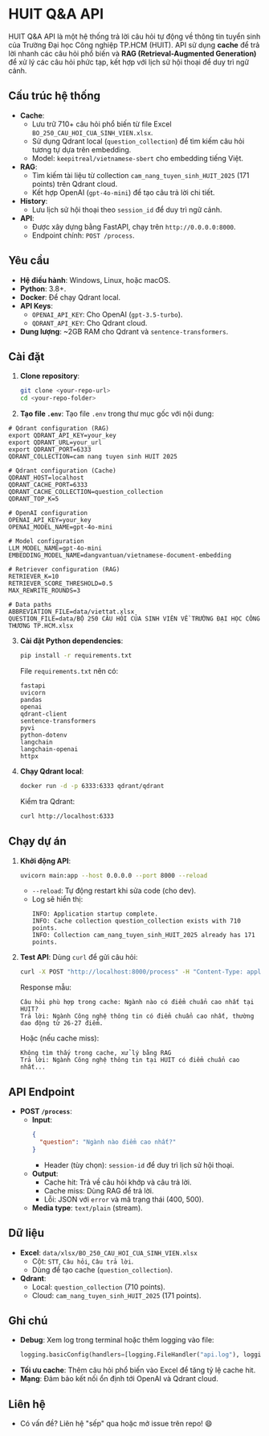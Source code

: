 # HUIT Q&A API

HUIT Q&A API là một hệ thống trả lời câu hỏi tự động về thông tin tuyển sinh của Trường Đại học Công nghiệp TP.HCM (HUIT). API sử dụng **cache** để trả lời nhanh các câu hỏi phổ biến và **RAG (Retrieval-Augmented Generation)** để xử lý các câu hỏi phức tạp, kết hợp với lịch sử hội thoại để duy trì ngữ cảnh.

## Cấu trúc hệ thống
- **Cache**:
  - Lưu trữ 710+ câu hỏi phổ biến từ file Excel `BO_250_CAU_HOI_CUA_SINH_VIEN.xlsx`.
  - Sử dụng Qdrant local (`question_collection`) để tìm kiếm câu hỏi tương tự dựa trên embedding.
  - Model: `keepitreal/vietnamese-sbert` cho embedding tiếng Việt.
- **RAG**:
  - Tìm kiếm tài liệu từ collection `cam_nang_tuyen_sinh_HUIT_2025` (171 points) trên Qdrant cloud.
  - Kết hợp OpenAI (`gpt-4o-mini`) để tạo câu trả lời chi tiết.
- **History**:
  - Lưu lịch sử hội thoại theo `session_id` để duy trì ngữ cảnh.
- **API**:
  - Được xây dựng bằng FastAPI, chạy trên `http://0.0.0.0:8000`.
  - Endpoint chính: `POST /process`.

## Yêu cầu
- **Hệ điều hành**: Windows, Linux, hoặc macOS.
- **Python**: 3.8+.
- **Docker**: Để chạy Qdrant local.
- **API Keys**:
  - `OPENAI_API_KEY`: Cho OpenAI (`gpt-3.5-turbo`).
  - `QDRANT_API_KEY`: Cho Qdrant cloud.
- **Dung lượng**: ~2GB RAM cho Qdrant và `sentence-transformers`.

## Cài đặt
1. **Clone repository**:
   ```bash
   git clone <your-repo-url>
   cd <your-repo-folder>
   ```

2. **Tạo file `.env`**:
  Tạo file `.env` trong thư mục gốc với nội dung:
  ```
  # Qdrant configuration (RAG)
  export QDRANT_API_KEY=your_key
  export QDRANT_URL=your_url
  export QDRANT_PORT=6333
  QDRANT_COLLECTION=cam nang tuyen sinh HUIT 2025

  # Qdrant configuration (Cache)
  QDRANT_HOST=localhost
  QDRANT_CACHE_PORT=6333
  QDRANT_CACHE_COLLECTION=question_collection
  QDRANT_TOP_K=5

  # OpenAI configuration
  OPENAI_API_KEY=your_key
  OPENAI_MODEL_NAME=gpt-4o-mini

  # Model configuration
  LLM_MODEL_NAME=gpt-4o-mini
  EMBEDDING_MODEL_NAME=dangvantuan/vietnamese-document-embedding

  # Retriever configuration (RAG)
  RETRIEVER_K=10
  RETRIEVER_SCORE_THRESHOLD=0.5
  MAX_REWRITE_ROUNDS=3

  # Data paths
  ABBREVIATION_FILE=data/viettat.xlsx
  QUESTION_FILE=data/BỘ 250 CÂU HỎI CỦA SINH VIÊN VỀ TRƯỜNG ĐẠI HỌC CÔNG THƯƠNG TP.HCM.xlsx
   ```

3. **Cài đặt Python dependencies**:
   ```bash
   pip install -r requirements.txt
   ```
   File `requirements.txt` nên có:
   ```
   fastapi
   uvicorn
   pandas
   openai
   qdrant-client
   sentence-transformers
   pyvi
   python-dotenv
   langchain
   langchain-openai
   httpx
   ```

4. **Chạy Qdrant local**:
   ```bash
   docker run -d -p 6333:6333 qdrant/qdrant
   ```
   Kiểm tra Qdrant:
   ```bash
   curl http://localhost:6333
   ```

## Chạy dự án
1. **Khởi động API**:
   ```bash
   uvicorn main:app --host 0.0.0.0 --port 8000 --reload
   ```
   - `--reload`: Tự động restart khi sửa code (cho dev).
   - Log sẽ hiển thị:
     ```
     INFO: Application startup complete.
     INFO: Cache collection question_collection exists with 710 points.
     INFO: Collection cam_nang_tuyen_sinh_HUIT_2025 already has 171 points.
     ```

2. **Test API**:
   Dùng `curl` để gửi câu hỏi:
   ```bash
   curl -X POST "http://localhost:8000/process" -H "Content-Type: application/json" -d "{\"question\": \"Ngành nào điểm cao nhất?\"}"
   ```
   Response mẫu:
   ```
   Câu hỏi phù hợp trong cache: Ngành nào có điểm chuẩn cao nhất tại HUIT?
   Trả lời: Ngành Công nghệ thông tin có điểm chuẩn cao nhất, thường dao động từ 26-27 điểm.
   ```
   Hoặc (nếu cache miss):
   ```
   Không tìm thấy trong cache, xử lý bằng RAG
   Trả lời: Ngành Công nghệ thông tin tại HUIT có điểm chuẩn cao nhất...
   ```

## API Endpoint
- **POST `/process`**:
  - **Input**:
    ```json
    {
      "question": "Ngành nào điểm cao nhất?"
    }
    ```
    - Header (tùy chọn): `session-id` để duy trì lịch sử hội thoại.
  - **Output**:
    - Cache hit: Trả về câu hỏi khớp và câu trả lời.
    - Cache miss: Dùng RAG để trả lời.
    - Lỗi: JSON với `error` và mã trạng thái (400, 500).
  - **Media type**: `text/plain` (stream).

## Dữ liệu
- **Excel**: `data/xlsx/BO_250_CAU_HOI_CUA_SINH_VIEN.xlsx`
  - Cột: `STT`, `Câu hỏi`, `Câu trả lời`.
  - Dùng để tạo cache (`question_collection`).
- **Qdrant**:
  - Local: `question_collection` (710 points).
  - Cloud: `cam_nang_tuyen_sinh_HUIT_2025` (171 points).

## Ghi chú
- **Debug**: Xem log trong terminal hoặc thêm logging vào file:
  ```python
  logging.basicConfig(handlers=[logging.FileHandler("api.log"), logging.StreamHandler()])
  ```
- **Tối ưu cache**: Thêm câu hỏi phổ biến vào Excel để tăng tỷ lệ cache hit.
- **Mạng**: Đảm bảo kết nối ổn định tới OpenAI và Qdrant cloud.

## Liên hệ
- Có vấn đề? Liên hệ "sếp" qua <your-email> hoặc mở issue trên repo! 😄